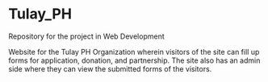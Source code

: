 # Tulay_PH
Repository for the project in Web Development

Website for the Tulay PH Organization wherein visitors of the site can fill up forms for application, donation, and partnership. The site also has an admin side where they can view the submitted forms of the visitors.
